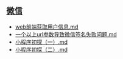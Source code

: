 ## [微信](./docs/微信)
- [web前端获取用户信息.md](./docs/微信/web前端获取用户信息.md)
- [一个以上url参数导致微信签名失败问题.md](./docs/微信/一个以上url参数导致微信签名失败问题.md)
- [小程序初探（一）.md](./docs/微信/小程序初探（一）.md)
- [小程序初探（二）.md](./docs/微信/小程序初探（二）.md)
